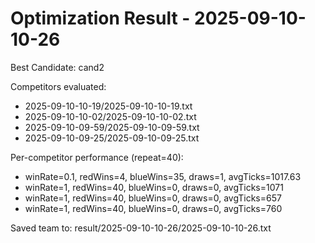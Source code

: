 # Optimization Result - 2025-09-10-10-26

Best Candidate: cand2

Competitors evaluated:
- 2025-09-10-10-19/2025-09-10-10-19.txt
- 2025-09-10-10-02/2025-09-10-10-02.txt
- 2025-09-10-09-59/2025-09-10-09-59.txt
- 2025-09-10-09-25/2025-09-10-09-25.txt

Per-competitor performance (repeat=40):
- winRate=0.1, redWins=4, blueWins=35, draws=1, avgTicks=1017.63
- winRate=1, redWins=40, blueWins=0, draws=0, avgTicks=1071
- winRate=1, redWins=40, blueWins=0, draws=0, avgTicks=657
- winRate=1, redWins=40, blueWins=0, draws=0, avgTicks=760

Saved team to: result/2025-09-10-10-26/2025-09-10-10-26.txt